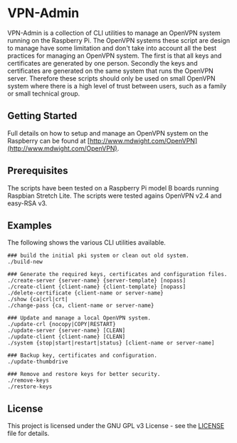 # VPN-Admin

VPN-Admin is a collection of CLI utilities to manage an OpenVPN system running on the Raspberry Pi.  The OpenVPN systems these script are design to manage have some limitation and don't take into account all the best practices for managing an OpenVPN system.  The first is that all keys and certificates are generated by one person.  Secondly the keys and certificates are generated on the same system that runs the OpenVPN server.  Therefore these scripts should only be used on small OpenVPN system where there is a high level of trust between users, such as a family or small technical group. 

## Getting Started

Full details on how to setup and manage an OpenVPN system on the Raspberry can be found at [http://www.mdwight.com/OpenVPN](http://www.mdwight.com/OpenVPN).

## Prerequisites

The scripts have been tested on a Raspberry Pi model B boards running Raspbian Stretch Lite.   The scripts were tested agains OpenVPN v2.4 and easy-RSA v3.

## Examples

The following shows the various CLI utilities available.

```
### build the initial pki system or clean out old system.
./build-new

### Generate the required keys, certificates and configuration files.
./create-server {server-name} {server-template} [nopass]
./create-client {client-name} {client-template} [nopass]
./delete-certificate {client-name or server-name}
./show {ca|crl|crt|
./change-pass {ca, client-name or server-name}

### Update and manage a local OpenVPN system.
./update-crl {nocopy|COPY|RESTART}
./update-server {server-name} [CLEAN]
./update-client {client-name} [CLEAN]
./system {stop|start|restart|status} [client-name or server-name]

### Backup key, certificates and configuration.  
./update-thumbdrive

### Remove and restore keys for better security.
./remove-keys
./restore-keys

```

## License

This project is licensed under the GNU GPL v3 License - see the [LICENSE](LICENSE) file for details.